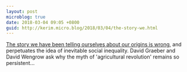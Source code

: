 ```yaml
---
layout: post
microblog: true
date: 2018-03-04 09:05 +0800
guid: http://kerim.micro.blog/2018/03/04/the-story-we.html
---
```

[The story we have been telling ourselves about our origins is wrong](https://www.eurozine.com/change-course-human-history/), and perpetuates the idea of inevitable social inequality. David Graeber and David Wengrow ask why the myth of 'agricultural revolution' remains so persistent…
